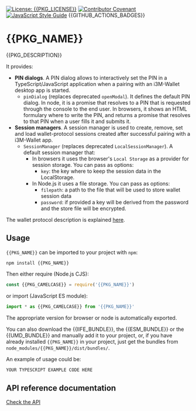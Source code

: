 [![License: {{PKG_LICENSE}}](https://img.shields.io/badge/License-{{PKG_LICENSE}}-yellow.svg)](LICENSE)
[![Contributor Covenant](https://img.shields.io/badge/Contributor%20Covenant-2.1-4baaaa.svg)](CODE_OF_CONDUCT.md)
[![JavaScript Style Guide](https://img.shields.io/badge/code_style-standard-brightgreen.svg)](https://standardjs.com)
{{GITHUB_ACTIONS_BADGES}}

# {{PKG_NAME}}

{{PKG_DESCRIPTION}}

It provides:

- **PIN dialogs**. A PIN dialog allows to interactively set the PIN in a TypeScript/JavaScript application when a pairing with an i3M-Wallet desktop app is started.
  - `pinDialog` (replaces deprecated `openModal`). It defines the default PIN dialog. In node, it is a promise that resolves to a PIN that is requested through the console to the end user. In browsers, it shows an HTML formulary where to write the PIN, and returns a promise that resolves to that PIN when a user fills it and submits it.
- **Session managers**. A session manager is used to create, remove, set and load wallet-protocol sessions created after successful pairing with a i3M-Wallet app.
  - `SessionManager` (replaces deprecated `LocalSessionManager`). A default session manager that:
    - In browsers it uses the browser's `Local Storage` as a provider for session storage. You can pass as options:
      - `key`: the key where to keep the session data in the LocalStorage.
    - In Node.js it uses a file storage. You can pass as options:
      - `filepath`: a path to the file that will be used to store wallet session data
      - `password`: if provided a key will be derived from the password and the store file will be encrypted.

The wallet protocol description is explained [here](./../../../wallet-protocol/README.md).

## Usage

`{{PKG_NAME}}` can be imported to your project with `npm`:

```console
npm install {{PKG_NAME}}
```

Then either require (Node.js CJS):

```javascript
const {{PKG_CAMELCASE}} = require('{{PKG_NAME}}')
```

or import (JavaScript ES module):

```javascript
import * as {{PKG_CAMELCASE}} from '{{PKG_NAME}}'
```

The appropriate version for browser or node is automatically exported.

You can also download the {{IIFE_BUNDLE}}, the {{ESM_BUNDLE}} or the {{UMD_BUNDLE}} and manually add it to your project, or, if you have already installed `{{PKG_NAME}}` in your project, just get the bundles from `node_modules/{{PKG_NAME}}/dist/bundles/`.

An example of usage could be:

```typescript
YOUR TYPESCRIPT EXAMPLE CODE HERE
```

## API reference documentation

[Check the API](../../docs/API.md)

